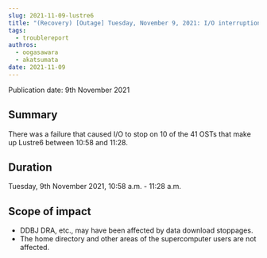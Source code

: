 ```yaml
---
slug: 2021-11-09-lustre6
title: "(Recovery) [Outage] Tuesday, November 9, 2021: I/O interruption in some areas of Lustre6"
tags:
  - troublereport
authros:
  - oogasawara
  - akatsumata
date: 2021-11-09
---
```


Publication date: 9th November 2021

## Summary

There was a failure that caused I/O to stop on 10 of the 41 OSTs that make up Lustre6 between 10:58 and 11:28.


## Duration

Tuesday, 9th November 2021, 10:58 a.m. - 11:28 a.m.


## Scope of impact

- DDBJ DRA, etc., may have been affected by data download stoppages.
- The home directory and other areas of the supercomputer users are not affected.


